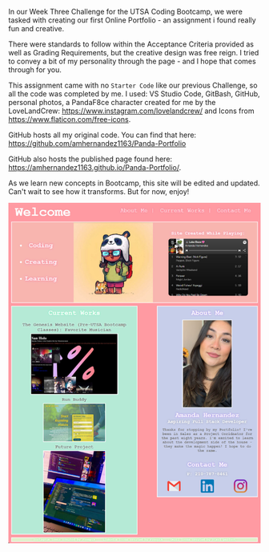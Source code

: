 In our Week Three Challenge for the UTSA Coding Bootcamp, we were tasked with creating our first Online Portfolio - an assignment i found really fun and creative. 

There were standards to follow within the Acceptance Criteria provided as well as Grading Requirements, but the creative design was free reign. 
I tried to convey a bit of my personality through the page - and I hope that comes through for you. 

This assignment came with no `Starter Code` like our previous Challenge, so all the code was completed by me. I used: VS Studio Code, GitBash, GitHub, personal photos, a PandaF8ce character created for me by the LoveLandCrew: https://www.instagram.com/lovelandcrew/ and Icons from https://www.flaticon.com/free-icons. 

GitHub hosts all my original code. You can find that here: https://github.com/amhernandez1163/Panda-Portfolio 

GitHub also hosts the published page found here: https://amhernandez1163.github.io/Panda-Portfolio/. 

As we learn new concepts in Bootcamp, this site will be edited and updated. Can't wait to see how it transforms. But for now, enjoy!


![screenshot of PandaF8ce Portfolio](./assests/images/site-complete-v1.jpg)


